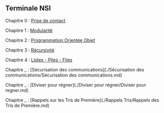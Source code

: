 
## Terminale NSI

Chapitre 0 : [Prise de contact](./../première/Prise%20de%20contact/Prise%20de%20contact.md)

Chapitre 1 : [Modularité](./Modularité/Modularité.md)

Chapitre 2 : [Programmation Orientée Objet](./Programmation%20orientée%20objet/Programmation_orientée_objet.md)

Chapitre 3 : [Récursivité](./Récursivité/Récursivité.md)

Chapitre 4 : [Listes - Piles - Files]()

Chapitre _ : [Sécurisation des communications](./Sécurisation des communications/Sécurisation des communications.md)

Chapitre _ : [Diviser pour régner](./Diviser pour régner/Diviser pour regner.md)

Chapitre _ : [Rappels sur les Tris de Première](./Rappels Tris/Rappels des Tris de Première.md)